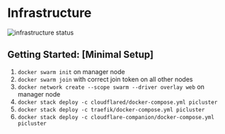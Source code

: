 # Infrastructure
![infrastructure status](https://healthchecks.jon77p.xyz/badge/4df537c4-045a-4113-9a3e-e03622/1a97Y3uV-2/infrastructure.svg)

## Getting Started: [Minimal Setup]
1. `docker swarm init` on manager node
2. `docker swarm join` with correct join token on all other nodes
3. `docker network create --scope swarm --driver overlay web` on manager node
4. `docker stack deploy -c cloudflared/docker-compose.yml picluster`
5. `docker stack deploy -c traefik/docker-compose.yml picluster`
6. `docker stack deploy -c cloudflare-companion/docker-compose.yml picluster`
